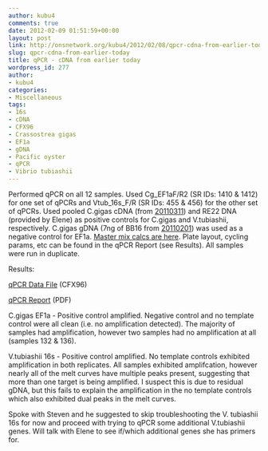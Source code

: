 ```yaml
---
author: kubu4
comments: true
date: 2012-02-09 01:51:59+00:00
layout: post
link: http://onsnetwork.org/kubu4/2012/02/08/qpcr-cdna-from-earlier-today/
slug: qpcr-cdna-from-earlier-today
title: qPCR - cDNA from earlier today
wordpress_id: 277
author:
- kubu4
categories:
- Miscellaneous
tags:
- 16s
- cDNA
- CFX96
- Crassostrea gigas
- EF1a
- gDNA
- Pacific oyster
- qPCR
- Vibrio tubiashii
---
```


Performed qPCR on all 12 samples. Used Cg_EF1aF/R2 (SR IDs: 1410 & 1412) for one set of qPCRs and Vtub_16s_F/R (SR IDs: 455 & 456) for the other set of qPCRs. Used pooled C.gigas cDNA (from [20110311](/Sam%27s+Working+Notebook+Jan+2011+-+March+2011#sjw20110311)) and RE22 DNA (provided by Elene) as positive controls for C.gigas and V.tubiashii, respectively. C.gigas gDNA (7ng of BB16 from [20110201](/Sam%27s+Working+Notebook+Jan+2011+-+March+2011#sjw20110201)) was used as a negative control for EF1a. [Master mix calcs are here](http://eagle.fish.washington.edu/Arabidopsis//Notebook%20Workup%20Files/20120208-01.jpg). Plate layout, cycling params, etc can be found in the qPCR Report (see Results). All samples were run in duplicate.

Results:

[qPCR Data File](http://eagle.fish.washington.edu/Arabidopsis/qPCR/CFX96/Roberts%20Lab_2012-02-08%2014-53-07_CC009827.pcrd) (CFX96)

[qPCR Report](http://eagle.fish.washington.edu/Arabidopsis/qPCR/CFX96/Roberts%20Lab_2012-02-08%2014-53-07_CC009827.pdf) (PDF)

C.gigas EF1a - Positive control amplified. Negative control and no template control were all clean (i.e. no amplification detected). The majority of samples had amplification, however two samples had no amplification at all (samples 132 & 136).

V.tubiashii 16s - Positive control amplified. No template controls exhibited amplification in both replicates. All samples exhibited amplifcation, however nearly all of the melt curves have multiple peaks present, suggesting that more than one target is being amplified. I suspect this is due to residual gDNA, but this fails to explain the amplification in the no template controls which also exhibited dual peaks in the melt curves.

Spoke with Steven and he suggested to skip troubleshooting the V. tubiashii 16s for now and proceed with trying to qPCR some additional V.tubiashii genes. Will talk with Elene to see if/which additional genes she has primers for.

